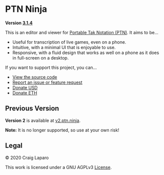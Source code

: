 PTN Ninja
===
**Version [3.1.4](https://github.com/gruppler/PTN-Ninja/releases)**

This is an editor and viewer for [Portable Tak Notation (PTN)](https://ustak.org/portable-tak-notation/). It aims to be...

- Useful for transcription of live games, even on a phone.
- Intuitive, with a minimal UI that is enjoyable to use.
- Responsive, with a fluid design that works as well on a phone as it does in full-screen on a desktop.

If you want to support this project, you can...

- [View the source code](https://github.com/gruppler/PTN-Ninja/)
- [Report an issue or feature request](https://github.com/gruppler/PTN-Ninja/issues/)
- [Donate USD](https://www.paypal.me/gruppler)
- [Donate ETH](https://etherdonation.com/d?to=0xC222dBFb4c59928b4A25e0dcc7ad8f0f9C263079)

Previous Version
---
**Version 2** is available at [v2.ptn.ninja](https://v2.ptn.ninja).

**Note:** It is no longer supported, so use at your own risk!

Legal
---

&copy; 2020 Craig Laparo

This work is licensed under a GNU AGPLv3 [License](https://www.gnu.org/licenses/agpl-3.0.en.html).
